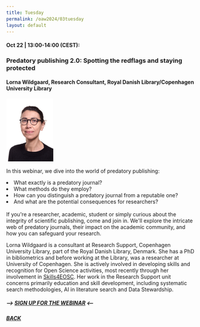 ```yaml
---
title: Tuesday
permalink: /oaw2024/03tuesday
layout: default
---
```


#### Oct 22 | 13:00-14:00 (CEST):

### Predatory publishing 2.0: Spotting the redflags and staying protected

#### Lorna Wildgaard, Research Consultant, Royal Danish Library/Copenhagen University Library

<img src="/oaw2024/images/lowi.png" alt="Lorna Wildgaard" style="height: 25%; width:25%;"/>

<p>In this webinar, we dive into the world of predatory publishing:<br>
<li>What exactly is a predatory journal?</li>
<li>What methods do they employ?</li>
<li>How can you distinguish a predatory journal from a reputable one?</li>
<li>And what are the potential consequences for researchers?</li><br>
If you're a researcher, academic, student or simply curious about the integrity of scientific publishing, come and join in. We'll explore the intricate web of predatory journals, their impact on the academic community, and how you can safeguard your research.</p>

<p>Lorna Wildgaard is a consultant at Research Support, Copenhagen University Library, part of the Royal Danish Library, Denmark. She has a PhD in bibliometrics and before working at the Library, was a researcher at University of Copenhagen. She is actively involved in developing skills and recognition for Open Science activities, most recently through her involvement in <a href="https://www.skills4eosc.eu/">Skills4EOSC</a>. Her work in the Research Support unit concerns primarily education and skill development, including systematic search methodologies, AI in literature search and Data Stewardship.</p>

##### --> [SIGN UP FOR THE WEBINAR](https://docs.google.com/forms/d/e/1FAIpQLScnKQg5MmF8O83yB5C6nnOXfc50REe5GpdObpXXGdj6_E1XFQ/viewform?usp=sf_link) <--

##### [BACK](https://openaccess.dk/oaw2024#programme-of-the-danish-open-access-week-2024)



